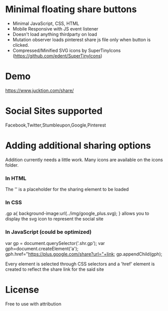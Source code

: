 Minimal floating share buttons
======

- Minimal JavaScript, CSS, HTML
- Mobile Responsive with JS event listener
- Doesn't load anything thirdparty on load
- Mutation observer loads pinterest share js file only when button is clicked.
- Compressed/Minified SVG icons by SuperTinyIcons (https://github.com/edent/SuperTinyIcons)


Demo
======
https://www.jucktion.com/share/

Social Sites supported
======
Facebook,Twitter,Stumbleupon,Google,Pinterest

Adding additional sharing options
======
Addition currently needs a little work.
Many icons are available on the icons folder.

### In HTML
The '<span class="shr gp"></span>' is a placeholder for the sharing element to be loaded

### In CSS
.gp a{
    background-image:url(../img/google_plus.svg);
}
allows you to display the svg icon to represent the social site

### In JavaScript (could be optimized)
var gp = document.querySelector('.shr.gp');
var gph=document.createElement('a');
gph.href="https://plus.google.com/share?url="+link;
gp.appendChild(gph);

Every element is selected through CSS selectors and a 'href' element is created to reflect the share link for the said site


License
======
Free to use with attribution